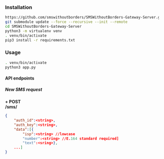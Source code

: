 ### Installation
```bash
https://github.com/smswithoutborders/SMSWithoutBorders-Gateway-Server.git
git submodule update --force --recursive --init --remote
cd SMSWithoutBorders-Gateway-Server 
python3 -m virtualenv venv
. venv/bin/activate
pip3 install -r requirements.txt
```


### Usage
```bash
. venv/bin/activate
python3 app.py
```

#### API endpoints
##### New SMS request
<b>+ POST<br>
/sms/<country></b>
```json
{
	"auth_id":<string>,
	"auth_key":<string>,
	"data":[{
		"isp":<string> //lowcase
		"number":<string> //E.164 standard required]
		"text":<sring>},
	...]
}
```
